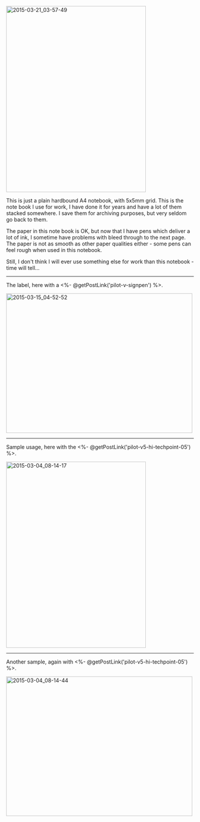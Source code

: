 <a href="https://www.flickr.com/photos/131463957@N06/16260470634" title="2015-03-21_03-57-49 by Silent Norwegian, on Flickr"><img src="https://farm9.staticflickr.com/8714/16260470634_0e0076b591.jpg" width="375" height="500" alt="2015-03-21_03-57-49"></a>

This is just a plain hardbound A4 notebook, with 5x5mm grid. This is the note book I use for work, I have done it for years and have a lot of them stacked somewhere. I save them for archiving purposes, but very seldom go back to them.

The paper in this note book is OK, but now that I have pens which deliver a lot of ink, I sometime have problems with bleed through to the next page. The paper is not as smooth as other paper qualities either - some pens can feel rough when used in this notebook.

Still, I don't think I will ever use something else for work than this notebook - time will tell...

---
The label, here with a <%- @getPostLink('pilot-v-signpen') %>.

<a href="https://www.flickr.com/photos/131463957@N06/16635851978" title="2015-03-15_04-52-52 by Silent Norwegian, on Flickr"><img src="https://farm9.staticflickr.com/8615/16635851978_6a46c2dae0.jpg" width="500" height="375" alt="2015-03-15_04-52-52"></a>

---
Sample usage, here with the <%- @getPostLink('pilot-v5-hi-techpoint-05') %>.

<a href="https://www.flickr.com/photos/131463957@N06/16685999536" title="2015-03-04_08-14-17 by Silent Norwegian, on Flickr"><img src="https://farm9.staticflickr.com/8563/16685999536_15d603c9d5.jpg" width="375" height="500" alt="2015-03-04_08-14-17"></a>

---
Another sample, again with <%- @getPostLink('pilot-v5-hi-techpoint-05') %>.

<a href="https://www.flickr.com/photos/131463957@N06/16504642367" title="2015-03-04_08-14-44 by Silent Norwegian, on Flickr"><img src="https://farm9.staticflickr.com/8614/16504642367_241a9d5c3b.jpg" width="500" height="375" alt="2015-03-04_08-14-44"></a>